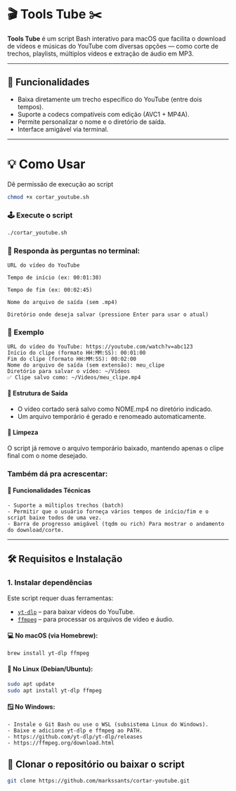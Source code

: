 # 🎬 Tools Tube ✂️

**Tools Tube** é um script Bash interativo para macOS que facilita o download de vídeos e músicas do YouTube com diversas opções — como corte de trechos, playlists, múltiplos vídeos e extração de áudio em MP3.

---


## 🚀 Funcionalidades

- Baixa diretamente um trecho específico do YouTube (entre dois tempos).
- Suporte a codecs compatíveis com edição (AVC1 + MP4A).
- Permite personalizar o nome e o diretório de saída.
- Interface amigável via terminal.

---

# 💡 Como Usar

Dê permissão de execução ao script

```bash
chmod +x cortar_youtube.sh
```

### 🕹️ Execute o script

```bash
./cortar_youtube.sh
```

### 🧩 Responda às perguntas no terminal:

```
URL do vídeo do YouTube

Tempo de início (ex: 00:01:30)

Tempo de fim (ex: 00:02:45)

Nome do arquivo de saída (sem .mp4)

Diretório onde deseja salvar (pressione Enter para usar o atual)
```

### 🧪 Exemplo

```
URL do vídeo do YouTube: https://youtube.com/watch?v=abc123
Início do clipe (formato HH:MM:SS): 00:01:00
Fim do clipe (formato HH:MM:SS): 00:02:00
Nome do arquivo de saída (sem extensão): meu_clipe
Diretório para salvar o vídeo: ~/Videos
✅ Clipe salvo como: ~/Videos/meu_clipe.mp4
```

#### 📁 Estrutura de Saída

- O vídeo cortado será salvo como NOME.mp4 no diretório indicado.
- Um arquivo temporário é gerado e renomeado automaticamente.

#### 🧼 Limpeza

O script já remove o arquivo temporário baixado, mantendo apenas o clipe final com o nome desejado.

### Também dá pra acrescentar:
#### 🔧 Funcionalidades Técnicas
    - Suporte a múltiplos trechos (batch)
    - Permitir que o usuário forneça vários tempos de início/fim e o script baixe todos de uma vez.
    - Barra de progresso amigável (tqdm ou rich) Para mostrar o andamento do download/corte.

---

## 🛠️ Requisitos e Instalação

### 1. Instalar dependências

Este script requer duas ferramentas:

- [`yt-dlp`](https://github.com/yt-dlp/yt-dlp) – para baixar vídeos do YouTube.
- [`ffmpeg`](https://ffmpeg.org/) – para processar os arquivos de vídeo e áudio.

#### 💻 No macOS (via Homebrew):

```bash
brew install yt-dlp ffmpeg
```

#### 🐧 No Linux (Debian/Ubuntu):

```bash
sudo apt update
sudo apt install yt-dlp ffmpeg
```

#### 🪟 No Windows:

```
- Instale o Git Bash ou use o WSL (subsistema Linux do Windows).
- Baixe e adicione yt-dlp e ffmpeg ao PATH.
- https://github.com/yt-dlp/yt-dlp/releases
- https://ffmpeg.org/download.html
```

## 👾 Clonar o repositório ou baixar o script

```bash
git clone https://github.com/markssants/cortar-youtube.git
```
